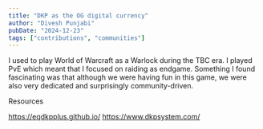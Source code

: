 ```yaml
---
title: "DKP as the OG digital currency"
author: "Divesh Punjabi"
pubDate: "2024-12-23"
tags: ["contributions", "communities"]
---
```

I used to play World of Warcraft as a Warlock during the TBC era. I played PvE which meant that I focused on raiding as endgame. Something I found fascinating was that although we were having fun in this game, we were also very dedicated and surprisingly community-driven. 

Resources

<https://eqdkpplus.github.io/>
<https://www.dkpsystem.com/>

